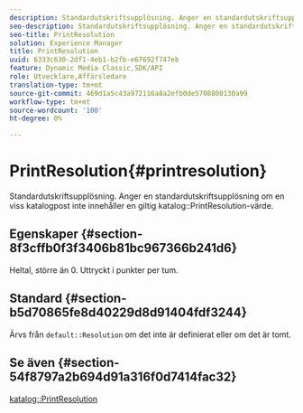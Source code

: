 ```yaml
---
description: Standardutskriftsupplösning. Anger en standardutskriftsupplösning om en viss katalogpost inte innehåller ett giltigt PrintResolution-katalogvärde.
seo-description: Standardutskriftsupplösning. Anger en standardutskriftsupplösning om en viss katalogpost inte innehåller ett giltigt PrintResolution-katalogvärde.
seo-title: PrintResolution
solution: Experience Manager
title: PrintResolution
uuid: 6333c630-2df1-4eb1-b2fb-e67692f747eb
feature: Dynamic Media Classic,SDK/API
role: Utvecklare,Affärsledare
translation-type: tm+mt
source-git-commit: 469d1a5c43a972116a8a2efb0de5708800130a99
workflow-type: tm+mt
source-wordcount: '100'
ht-degree: 0%

---
```



# PrintResolution{#printresolution}

Standardutskriftsupplösning. Anger en standardutskriftsupplösning om en viss katalogpost inte innehåller en giltig katalog::PrintResolution-värde.

## Egenskaper {#section-8f3cffb0f3f3406b81bc967366b241d6}

Heltal, större än 0. Uttryckt i punkter per tum.

## Standard {#section-b5d70865fe8d40229d8d91404fdf3244}

Ärvs från `default::Resolution` om det inte är definierat eller om det är tomt.

## Se även {#section-54f8797a2b694d91a316f0d7414fac32}

[katalog::PrintResolution](../../../../../is-api/image-catalog/image-serving-api-ref/c-image-catalog-reference/c-image-svg-data-reference/c-image-data-reference/r-printresolution-cat.md#reference-4ebb2e136995470b84b7c5e10cb8e5f5)
